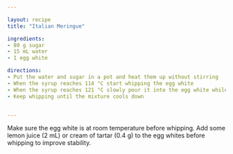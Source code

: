```yaml
---

layout: recipe
title: "Italian Meringue"

ingredients:
- 80 g sugar
- 15 mL water
- 1 egg white

directions:
- Put the water and sugar in a pot and heat them up without stirring
- When the syrup reaches 114 °C start whipping the egg white
- When the syrup reaches 121 °C slowly pour it into the egg white while whipping
- Keep whipping until the mixture cools down


---
```


Make sure the egg white is at room temperature before whipping.
Add some lemon juice (2 mL) or cream of tartar (0.4 g) to the egg whites before whipping to improve stability.
